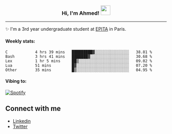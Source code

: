 <!-- Heading -->
<h3 align="center"> Hi, I'm Ahmed! <img src = "https://raw.githubusercontent.com/MartinHeinz/MartinHeinz/master/wave.gif" width = 30px></h3>

<!-- About section -->
---
✨ I'm a 3rd year undergraduate student at <a href="https://www.epita.fr/en/">EPITA</a> in Paris.

<h4 align ="left"> Weekly stats: </h4>

<!--START_SECTION:waka-->

```text
C            4 hrs 39 mins   █████████▓░░░░░░░░░░░░░░░   38.81 %
Bash         3 hrs 41 mins   ███████▓░░░░░░░░░░░░░░░░░   30.68 %
Lex          1 hr 5 mins     ██▒░░░░░░░░░░░░░░░░░░░░░░   09.02 %
Lua          51 mins         █▓░░░░░░░░░░░░░░░░░░░░░░░   07.20 %
Other        35 mins         █▒░░░░░░░░░░░░░░░░░░░░░░░   04.95 %
```

<!--END_SECTION:waka-->

<!-- [![Ahmed's GitHub stats](https://github-readme-stats.vercel.app/api?username=ahmedhassayoune)](https://github.com/anuraghazra/github-readme-stats) -->

<h4 align ="left">Vibing to:</h4>

[![Spotify](https://novatorem-ten-lyart.vercel.app/api/spotify)](https://open.spotify.com/user/31knevkvll66tzc3gqtoi6ngjbre)

<!-- Connect section -->

## Connect with me
  * <a href="https://www.linkedin.com/in/ahmed-hassayoune-6a10ba251/">Linkedin</a>
  * <a href="https://twitter.com/Ahmedhassaaa">Twitter</a>

<!-- Connect section: END -->
